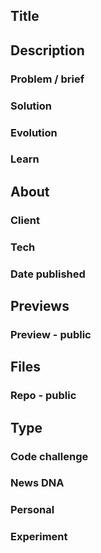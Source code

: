 ## Title


## Description
<!-- ### What -->
<!-- ### Why -->
<!-- ### How -->
### Problem / brief
### Solution
### Evolution
### Learn


## About
### Client
### Tech
### Date published


## Previews
### Preview - public


## Files
### Repo - public


## Type
### Code challenge
### News DNA
### Personal
### Experiment